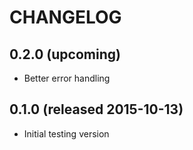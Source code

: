 # CHANGELOG

## 0.2.0 (upcoming)

- Better error handling

## 0.1.0 (released 2015-10-13)

- Initial testing version
